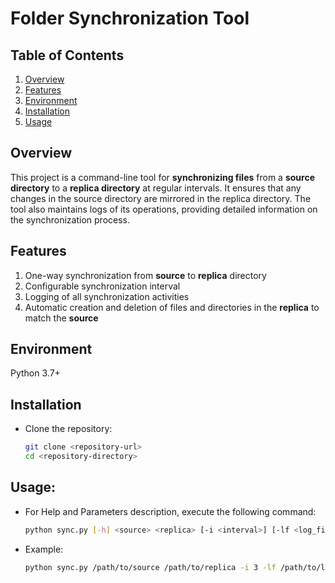 # Folder Synchronization Tool

## Table of Contents

1. [Overview](#overview)
1. [Features](#features)
1. [Environment](#environment)
1. [Installation](#installation)
1. [Usage](#usage)

## Overview

This project is a command-line tool for __synchronizing files__ from a __source directory__ to a __replica directory__ at regular intervals. 
It ensures that any changes in the source directory are mirrored in the replica directory. The tool also maintains logs of its 
operations, providing detailed information on the synchronization process.

## Features

1. One-way synchronization from __source__ to __replica__ directory 
1. Configurable synchronization interval
1. Logging of all synchronization activities
1. Automatic creation and deletion of files and directories in the __replica__ to match the __source__

## Environment

Python 3.7+

## Installation

- Clone the repository:
    
    ```sh
    git clone <repository-url>
    cd <repository-directory>
    ```


## Usage:

- For Help and Parameters description, execute the following command:

    ```sh
    python sync.py [-h] <source> <replica> [-i <interval>] [-lf <log_file>]
    ```

- Example:

    ```sh
    python sync.py /path/to/source /path/to/replica -i 3 -lf /path/to/logs/sync.log
    ```
